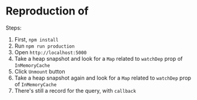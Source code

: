 # Reproduction of 

Steps:

1. First, `npm install`
1. Run `npm run production`
1. Open `http://localhost:5000`
1. Take a heap snapshot and look for a `Map` related to `watchDep` prop of `InMemoryCache`
1. Click `Unmount` button
1. Take a heap snapshot again and look for a `Map` related to `watchDep` prop of `InMemoryCache`
1. There's still a record for the query, with `callback`

